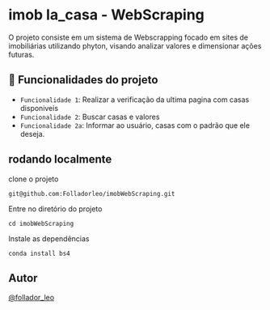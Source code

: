# imob la_casa - WebScraping

O projeto consiste em um sistema de Webscrapping focado em sites de imobiliárias utilizando phyton, visando analizar valores e dimensionar ações futuras.

## :hammer: Funcionalidades do projeto

- `Funcionalidade 1`: Realizar a verificação da ultima pagina com casas disponiveis
- `Funcionalidade 2`: Buscar casas e valores
- `Funcionalidade 2a`: Informar ao usuário, casas com o padrão que ele deseja.

## rodando localmente 
clone o projeto
```
git@github.com:Folladorleo/imobWebScraping.git
```
Entre no diretório do projeto
```
cd imobWebScraping
```
Instale as dependências
```
conda install bs4
```
## Autor 
<a href="https://github.com/Folladorleo">@follador_leo</a>


